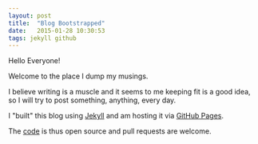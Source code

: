 ```yaml
---
layout: post
title:  "Blog Bootstrapped"
date:   2015-01-28 10:30:53
tags: jekyll github
---
```

Hello Everyone!

Welcome to the place I dump my musings.

I believe writing is a muscle and it seems to me keeping fit is a good idea, so I will try to post something, anything, every day.

I "built" this blog using [Jekyll][jekyll] and am hosting it via [GitHub Pages][gh-pages].

The [code][repo] is thus open source and pull requests are welcome.

[jekyll]:      http://jekyllrb.com
[gh-pages]:    https://help.github.com/articles/using-jekyll-with-pages
[repo]:        https://github.com/cshaffer/cshaffer.github.io
